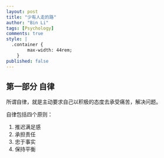 ```yaml
---
layout: post
title: "少有人走的路"
author: "Bin Li"
tags: [Psychology]
comments: true
style: |
  .container {
        max-width: 44rem;
    } 
published: false
---
```


## 第一部分 自律
所谓自律，就是主动要求自己以积极的态度去承受痛苦，解决问题。

自律包括四个原则：

1. 推迟满足感
2. 承担责任
3. 忠于事实
4. 保持平衡



